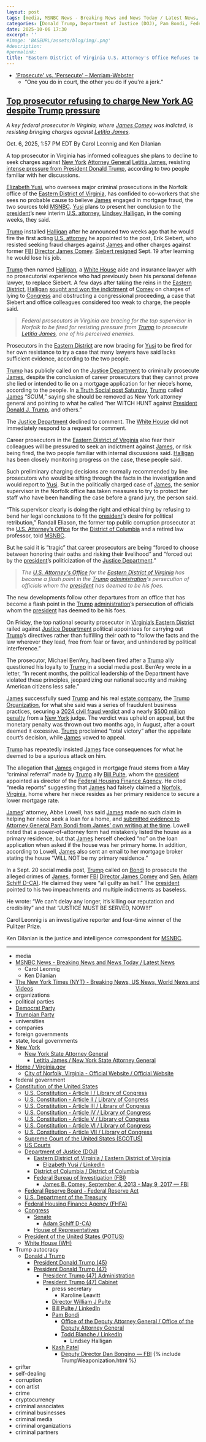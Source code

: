 ```yaml
---
layout: post
tags: [media, MSNBC News - Breaking News and News Today / Latest News, Carol Leonnig, Ken Dilanian, The New York Times (NYT) - Breaking News US News World News and Videos, organizations, political parties, Democrat Party, Trumpian Party, universities, companies, foreign governments, state local governments, New York, New York State Attorney General, Letitia James / New York State Attorney General, Home / Virginia.gov, City of Norfolk Virginia - Official Website / Official Website, federal government, Constitution of the United States, U.S. Constitution - Article I / Library of Congress, U.S. Constitution - Article II / Library of Congress, U.S. Constitution - Article III / Library of Congress, U.S. Constitution - Article IV / Library of Congress, U.S. Constitution - Article V / Library of Congress, U.S. Constitution - Article VI / Library of Congress, U.S. Constitution - Article VII / Library of Congress, Supreme Court of the United States (SCOTUS), US Courts, Department of Justice (DOJ), Eastern District of Virginia / Eastern District of Virginia, Elizabeth Yusi / LinkedIn, District of Columbia / District of Columbia, Federal Bureau of Investigation (FBI), James B. Comey September 4 2013 - May 9 2017 — FBI, Federal Reserve Board - Federal Reserve Act, U.S. Department of the Treasury, Federal Housing Finance Agency (FHFA), Congress, Senate, Adam Schiff D-CA), House of Representatives, President of the United States (POTUS), White House (WH), Trump autocracy, Donald J Trump, President Donald Trump (45), President Donald Trump (47), President Trump (47) Administration, President Trump (47) Cabinet, press secretary, Karoline Leavitt, Director William J Pulte, Bill Pulte / LinkedIn, grifter, self-dealing, corruption, con artist, crime, cryptocurrency, criminal associates, criminal businesses, criminal media, criminal organizations, criminal partners]
categories: [Donald Trump, Department of Justice (DOJ), Pam Bondi, Federal Housing Finance Agency (FHFA), Bill Pulte, Federal Bureau of Investigation (FBI), James Comey, New York Attorney General, Letitia James, mortgage fraud, weaponization, persecution, Trump Crime Family]
date: 2025-10-06 17:30
excerpt: ''
#image: 'BASEURL/assets/blog/img/.png'
#description:
#permalink:
title: "Eastern District of Virginia U.S. Attorney's Office Refuses to Indict New York Attorney General Letitia James for Mortgage Fraud"
---
```


- ['Prosecute' vs. 'Persecute' – Merriam-Webster](https://www.merriam-webster.com/grammar/prosecuted-vs-persecuted-usage)
    - “One you do in court, the other you do if you're a jerk.”

## [Top prosecutor refusing to charge New York AG despite Trump pressure](https://www.msnbc.com/msnbc/news/top-prosecutor-trump-pressure-charge-new-york-ag-rcna235922)

*A key federal prosecutor in Virginia, where [James Comey](https://www.fbi.gov/history/directors/james-b-comey/) was indicted, is resisting bringing charges against [Letitia James](https://ag.ny.gov/about/meet-letitia-james).*

Oct. 6, 2025, 1:57 PM EDT
By Carol Leonnig and Ken Dilanian

A top prosecutor in Virginia has informed colleagues she plans to decline to seek charges against [New York](https://www.ny.gov/) [Attorney General](https://ag.ny.gov/) [Letitia James](https://ag.ny.gov/about/meet-letitia-james), resisting [intense pressure from President Donald Trump](https://www.msnbc.com/opinion/msnbc-opinion/donald-trump-letitia-james-subpoenas-rcna224310), according to two people familiar with her discussions.

[Elizabeth Yusi](https://www.linkedin.com/in/elizabeth-yusi-198025a3/), who oversees major criminal prosecutions in the Norfolk office of the [Eastern District of Virginia](https://www.justice.gov/usao-edva/), has confided to co-workers that she sees no probable cause to believe [James](https://ag.ny.gov/about/meet-letitia-james) engaged in mortgage fraud, the two sources told [MSNBC](https://www.msnbc.com/). [Yusi](https://www.linkedin.com/in/elizabeth-yusi-198025a3/) plans to present her conclusion to the [president](https://www.whitehouse.gov/)’s new interim [U.S. attorney](https://www.justice.gov/), [Lindsey Halligan](https://www.justice.gov/usao-edva/), in the coming weeks, they said.

[Trump](https://www.donaldjtrump.com/) installed [Halligan](https://www.justice.gov/usao-edva/) after he announced two weeks ago that he would fire the first acting [U.S. attorney](https://www.justice.gov/) he appointed to the post, Erik Siebert, who resisted seeking fraud charges against [James](https://ag.ny.gov/about/meet-letitia-james) and other charges against former [FBI](https://www.fbi.gov/) [Director James Comey](https://www.fbi.gov/history/directors/james-b-comey/). [Siebert resigned](https://www.msnbc.com/msnbc/watch/breaking-u-s-attorney-to-resign-amid-pressure-from-trump-admin-to-indict-new-york-ag-james-247982661865) Sept. 19 after learning he would lose his job.

[Trump](https://www.donaldjtrump.com/) then named [Halligan](https://www.justice.gov/usao-edva/), a [White House](https://www.whitehouse.gov/) aide and insurance lawyer with no prosecutorial experience who had previously been his personal defense lawyer, to replace Siebert. A few days after taking the reins in the [Eastern District](https://www.justice.gov/usao-edva/), [Halligan](https://www.justice.gov/usao-edva/) [sought and won the indictment](https://www.msnbc.com/msnbc/news/james-comey-indictment-congress-fbi-director-rcna233691) of [Comey](https://www.fbi.gov/history/directors/james-b-comey/) on charges of lying to [Congress](https://www.congress.gov/) and obstructing a congressional proceeding, a case that Siebert and office colleagues considered too weak to charge, the people said.

> *Federal prosecutors in Virginia are bracing for the top supervisor in Norfolk to be fired for resisting pressure from [Trump](https://www.donaldjtrump.com/) to prosecute [Letitia James](https://ag.ny.gov/about/meet-letitia-james), one of his perceived enemies.*

Prosecutors in the [Eastern District](https://www.justice.gov/usao-edva/) are now bracing for [Yusi](https://www.linkedin.com/in/elizabeth-yusi-198025a3/) to be fired for her own resistance to try a case that many lawyers have said lacks sufficient evidence, according to the two people.

[Trump](https://www.donaldjtrump.com/) has publicly called on the [Justice Department](https://www.justice.gov/) to criminally prosecute [James](https://ag.ny.gov/about/meet-letitia-james), despite the conclusion of career prosecutors that they cannot prove she lied or intended to lie on a mortgage application for her niece’s home, according to the people. In [a Truth Social post Saturday](https://truthsocial.com/@realDonaldTrump/posts/115317676598981431), [Trump](https://www.donaldjtrump.com/) called [James](https://ag.ny.gov/about/meet-letitia-james) “SCUM,” saying she should be removed as New York attorney general and pointing to what he called “her WITCH HUNT against [President](https://www.whitehouse.gov/) [Donald J. Trump](https://www.donaldjtrump.com/), and others.”

The [Justice Department](https://www.justice.gov/) declined to comment. The [White House](https://www.whitehouse.gov/) did not immediately respond to a request for comment.

Career prosecutors in the [Eastern District of Virginia](https://www.justice.gov/usao-edva/) also fear their colleagues will be pressured to seek an indictment against [James](https://ag.ny.gov/about/meet-letitia-james), or risk being fired, the two people familiar with internal discussions said. [Halligan](https://www.justice.gov/usao-edva/) has been closely monitoring progress on the case, these people said.

Such preliminary charging decisions are normally recommended by line prosecutors who would be sifting through the facts in the investigation and would report to [Yusi](https://www.linkedin.com/in/elizabeth-yusi-198025a3/). But in the politically charged case of [James](https://ag.ny.gov/about/meet-letitia-james), the senior supervisor in the Norfolk office has taken measures to try to protect her staff who have been handling the case before a grand jury, the person said.

“This supervisor clearly is doing the right and ethical thing by refusing to bend her legal conclusions to fit the [president](https://www.whitehouse.gov/)’s desire for political retribution,” Randall Eliason, the former top public corruption prosecutor at the [U.S. Attorney’s Office](https://www.justice.gov/) for the [District of Columbia](https://www.justice.gov/usao-dc) and a retired law professor, told [MSNBC](https://www.msnbc.com/).

But he said it is “tragic” that career prosecutors are being “forced to choose between honoring their oaths and risking their livelihood” and “forced out by the [president](https://www.whitehouse.gov/)’s politicization of the [Justice Department](https://www.justice.gov/).”

> *The [U.S. Attorney's Office](https://www.justice.gov/) for the [Eastern District of Virginia](https://www.justice.gov/usao-edva/) has become a flash point in the [Trump](https://www.donaldjtrump.com/) [administration](https://www.whitehouse.gov/administration/)'s persecution of officials whom the [president](https://www.whitehouse.gov/) has deemed to be his foes.*

The new developments follow other departures from an office that has become a flash point in the [Trump](https://www.donaldjtrump.com/) [administration](https://www.whitehouse.gov/administration/)’s persecution of officials whom the [president](https://www.whitehouse.gov/) has deemed to be his foes.

On Friday, the top national security prosecutor in [Virginia’s Eastern District](https://www.justice.gov/usao-edva/) railed against [Justice Department](https://www.justice.gov/) political appointees for carrying out [Trump](https://www.donaldjtrump.com/)’s directives rather than fulfilling their oath to “follow the facts and the law wherever they lead, free from fear or favor, and unhindered by political interference.”

The prosecutor, Michael Ben’Ary, had been fired after a [Trump](https://www.donaldjtrump.com/) ally questioned his loyalty to [Trump](https://www.donaldjtrump.com/) in a social media post. Ben’Ary wrote in a letter, “In recent months, the political leadership of the Department have violated these principles, jeopardizing our national security and making American citizens less safe.”

[James](https://ag.ny.gov/about/meet-letitia-james) successfully sued [Trump](https://www.donaldjtrump.com/) and his real [estate company](https://www.trump.com/), the [Trump Organization](https://www.trump.com/), for what she said was a series of fraudulent business practices, securing a [2024 civil fraud verdict](https://ag.ny.gov/press-release/2024/attorney-general-james-wins-landmark-victory-case-against-donald-trump) and a nearly [\$500 million penalty](https://ag.ny.gov/press-release/2024/attorney-general-james-wins-landmark-victory-case-against-donald-trump) from a [New York](https://www.ny.gov/) judge. The verdict was upheld on appeal, but the monetary penalty was thrown out two months ago, in August, after a court deemed it excessive. [Trump](https://www.donaldjtrump.com/) proclaimed “total victory” after the appellate court’s decision, while [James](https://ag.ny.gov/about/meet-letitia-james) vowed to appeal.

[Trump](https://www.donaldjtrump.com/) has repeatedly insisted [James](https://ag.ny.gov/about/meet-letitia-james) face consequences for what he deemed to be a spurious attack on him.

The allegation that [James](https://ag.ny.gov/about/meet-letitia-james) engaged in mortgage fraud stems from a May “criminal referral” made by [Trump](https://www.donaldjtrump.com/) ally [Bill Pulte](https://www.fhfa.gov/about/leadership/william-j-pulte), whom the [president](https://www.whitehouse.gov/) appointed as director of the [Federal Housing Finance Agency](https://www.fhfa.gov=). He cited “media reports” suggesting that [James](https://ag.ny.gov/about/meet-letitia-james) had falsely claimed a [Norfolk](https://www.norfolk.gov/), [Virginia](https://www.virginia.gov/), home where her niece resides as her primary residence to secure a lower mortgage rate.

[James](https://ag.ny.gov/about/meet-letitia-james)’ attorney, Abbe Lowell, has said [James](https://ag.ny.gov/about/meet-letitia-james) made no such claim in helping her niece seek a loan for a home, and [submitted evidence to Attorney General Pam Bondi from James’ own writing at the time](https://www.nytimes.com/interactive/2025/04/24/us/nyag-james-letter-to-ag-bondi.html). Lowell noted that a power-of-attorney form had mistakenly listed the house as a primary residence, but that [James](https://ag.ny.gov/about/meet-letitia-james) herself checked “no” on the loan application when asked if the house was her primary home. In addition, according to Lowell, [James](https://ag.ny.gov/about/meet-letitia-james) also sent an email to her mortgage broker stating the house “WILL NOT be my primary residence.”

In a Sept. 20 social media post, [Trump](https://www.donaldjtrump.com/) called on [Bondi](https://www.justice.gov/ag/staff-profile/meet-attorney-general/) to prosecute the alleged crimes of [James](https://ag.ny.gov/about/meet-letitia-james), former [FBI](https://www.fbi.gov/) [Director James Comey](https://www.fbi.gov/history/directors/james-b-comey/) and [Sen.](https://www.senate.gov/) [Adam Schiff D-CA)](https://www.schiff.senate.gov/). He claimed they were “all guilty as hell.” The [president](https://www.whitehouse.gov/) pointed to his two impeachments and multiple indictments as baseless.

He wrote: “We can’t delay any longer, it’s killing our reputation and credibility” and that “JUSTICE MUST BE SERVED, NOW!!!”

Carol Leonnig is an investigative reporter and four-time winner of the Pulitzer Prize.

Ken Dilanian is the justice and intelligence correspondent for [MSNBC](https://www.msnbc.com/).

----
- media
- [MSNBC News - Breaking News and News Today / Latest News](https://www.msnbc.com/)
    - Carol Leonnig
    - Ken Dilanian
- [The New York Times (NYT) - Breaking News, US News, World News and Videos](https://www.nytimes.com/)
- organizations
- political parties
- [Democrat Party](https://www.democrats.org/)
- [Trumpian Party](https://www.gop.com/)
- universities
- companies
- foreign governments
- state, local governments 
- [New York](https://www.ny.gov/)
    - [New York State Attorney General](https://ag.ny.gov/)
        - [Letitia James / New York State Attorney General](https://ag.ny.gov/about/meet-letitia-james)
- [Home / Virginia.gov](https://www.virginia.gov/)
    - [City of Norfolk, Virginia - Official Website / Official Website](https://www.norfolk.gov/)
- federal government
- [Constitution of the United States](https://constitution.congress.gov/constitution/)
    - [U.S. Constitution - Article I / Library of Congress](https://constitution.congress.gov/constitution/article-1/)
    - [U.S. Constitution - Article II / Library of Congress](https://constitution.congress.gov/constitution/article-2/)
    - [U.S. Constitution - Article III / Library of Congress](https://constitution.congress.gov/constitution/article-3/)
    - [U.S. Constitution - Article IV / Library of Congress](https://constitution.congress.gov/constitution/article-4/)
    - [U.S. Constitution - Article V / Library of Congress](https://constitution.congress.gov/constitution/article-5/)
    - [U.S. Constitution - Article VI / Library of Congress](https://constitution.congress.gov/constitution/article-6/)
    - [U.S. Constitution - Article VII / Library of Congress](https://constitution.congress.gov/constitution/article-7/)
    - [Supreme Court of the United States (SCOTUS)](https://www.supremecourt.gov/)
    - [US Courts](https://www.uscourts.gov/)
    - [Department of Justice (DOJ)](https://www.justice.gov/)
        - [Eastern District of Virginia / Eastern District of Virginia](https://www.justice.gov/usao-edva)
            - [Elizabeth Yusi / LinkedIn](https://www.linkedin.com/in/elizabeth-yusi-198025a3/)
        - [District of Columbia / District of Columbia](https://www.justice.gov/usao-dc)
        - [Federal Bureau of Investigation (FBI)](https://www.fbi.gov/)
            - [James B. Comey, September 4, 2013 - May 9, 2017 — FBI](https://www.fbi.gov/history/directors/james-b-comey)
    - [Federal Reserve Board - Federal Reserve Act](https://www.federalreserve.gov/aboutthefed/fract.htm)
    - [U.S. Department of the Treasury](https://home.treasury.gov/)
    - [Federal Housing Finance Agency (FHFA)](https://www.fhfa.gov=)
    - [Congress](https://www.congress.gov/)
        - [Senate](https://www.senate.gov/)
            - [Adam Schiff D-CA)](https://www.schiff.senate.gov/)
        - [House of Representatives](https://www.house.gov/)
     - [President of the United States (POTUS)](https://www.whitehouse.gov/)
    - [White House (WH)](https://www.whitehouse.gov/)
- Trump autocracy
    - [Donald J Trump](https://www.donaldjtrump.com/)
        - [President Donald Trump (45)](https://trumpwhitehouse.archives.gov/)
        - [President Donald Trump (47)](https://www.whitehouse.gov/administration/donald-j-trump/)
            - [President Trump (47) Administration](https://www.whitehouse.gov/administration/)
            - [President Trump (47) Cabinet](https://www.whitehouse.gov/administration/the-cabinet/)
                - press secretary
                    - Karoline Leavitt
                - [Director William J Pulte](https://www.fhfa.gov/about/leadership/william-j-pulte)
                - [Bill Pulte / LinkedIn](https://www.linkedin.com/in/pulte/)
                - [Pam Bondi](https://www.justice.gov/ag/staff-profile/meet-attorney-general)
                    - [Office of the Deputy Attorney General / Office of the Deputy Attorney General](https://www.justice.gov/dag)
                    - [Todd Blanche / LinkedIn](https://www.linkedin.com/in/toddblanche/)
                        - Lindsey Halligan
                - [Kash Patel](https://www.fbi.gov/about/leadership-and-structure/director-patel)
                    - [Deputy Director Dan Bongino — FBI](https://www.fbi.gov/about/leadership-and-structure/deputy-director-dan-bongino)
{% include TrumpWeaponization.html %}
- grifter
- self-dealing
- corruption
- con artist
- crime
- cryptocurrency
- criminal associates
- criminal businesses
- criminal media
- criminal organizations
- criminal partners